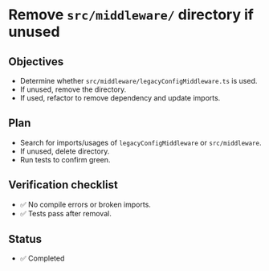 # Remove `src/middleware/` directory if unused

## Objectives
- Determine whether `src/middleware/legacyConfigMiddleware.ts` is used.
- If unused, remove the directory.
- If used, refactor to remove dependency and update imports.

## Plan
- Search for imports/usages of `legacyConfigMiddleware` or `src/middleware`.
- If unused, delete directory.
- Run tests to confirm green.

## Verification checklist
- ✅ No compile errors or broken imports.
- ✅ Tests pass after removal.

## Status
- ✅ Completed

